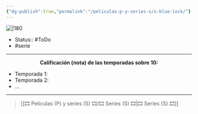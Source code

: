 ```yaml
---
{"dg-publish":true,"permalink":"/peliculas-p-y-series-s/s-blue-lock/"}
---
```



![|180](https://m.media-amazon.com/images/M/MV5BODBmM2JmY2EtMzRlZC00Njk0LTg5NGMtZjdjMjQ5ZTJhYWQ3XkEyXkFqcGdeQXVyMTMzNDExODE5._V1_SX300.jpg)

- Status:: #ToDo 
- #serie

---

**<center>Calificación (nota) de las temporadas sobre 10:</center>**

- Temporada 1: 
- Temporada 2: 
- ...

---

> [[🎞️ Películas (P) y series (S) 🎞️/🎞️ Series (S) 🎞️\|🎞️ Series (S) 🎞️]]